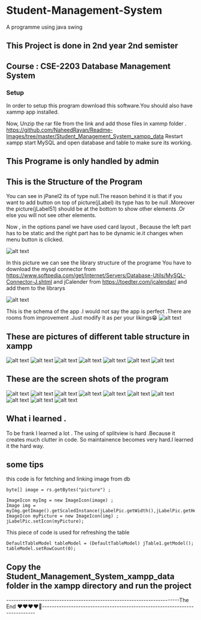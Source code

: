 # Student-Management-System
A programme using java swing

## This Project is done in 2nd year 2nd semister
## Course : CSE-2203  Database Management System



### Setup
In order to setup this program download this software.You should also have xammp app installed.

Now,
Unzip the rar file from the link and add those files in xammp folder .
https://github.com/NaheedRayan/Readme-Images/tree/master/Student_Management_System_xampp_data
Restart xampp start MySQL and open database and table to make sure its working.

## This Programe is only handled by admin




## This is the Structure of the Program
You can see in jPanel2 its of type null.The reason behind it is that if you want to add button on top of picture(jLabel)
its type has to be null .Moreover the picture(jLabel51) should be at the bottom to show other elements .Or else you will not 
see other elements.

Now , in the options panel we have used card layout , Because the left part has to be static and the right part has to be 
dynamic ie.it changes when menu button is clicked.

![alt text](https://github.com/NaheedRayan/Readme-Images/blob/master/Student_Management_System/01.1.JPG?raw=true)


In this picture we can see the library structure of the programe
You have to download the mysql connector from https://www.softpedia.com/get/Internet/Servers/Database-Utils/MySQL-Connector-J.shtml
and jCalender from https://toedter.com/jcalendar/ and add them to the librarys

![alt text](https://github.com/NaheedRayan/Readme-Images/blob/master/Student_Management_System/01.2.JPG?raw=true)

This is the schema of the app .I would not say the app is perfect .There are rooms from improvement .Just modify it as per your likings😁
![alt text](https://github.com/NaheedRayan/Readme-Images/blob/master/Student_Management_System/01.JPG?raw=true)

## These are pictures of different table structure in xampp 
![alt text](https://github.com/NaheedRayan/Readme-Images/blob/master/Student_Management_System/02.JPG?raw=true)
![alt text](https://github.com/NaheedRayan/Readme-Images/blob/master/Student_Management_System/03.JPG?raw=true)
![alt text](https://github.com/NaheedRayan/Readme-Images/blob/master/Student_Management_System/04.JPG?raw=true)
![alt text](https://github.com/NaheedRayan/Readme-Images/blob/master/Student_Management_System/05.JPG?raw=true)
![alt text](https://github.com/NaheedRayan/Readme-Images/blob/master/Student_Management_System/06.JPG?raw=true)
![alt text](https://github.com/NaheedRayan/Readme-Images/blob/master/Student_Management_System/07.JPG?raw=true)
![alt text](https://github.com/NaheedRayan/Readme-Images/blob/master/Student_Management_System/08.JPG?raw=true)

## These are the screen shots of the program
![alt text](https://github.com/NaheedRayan/Readme-Images/blob/master/Student_Management_System/09.JPG?raw=true)
![alt text](https://github.com/NaheedRayan/Readme-Images/blob/master/Student_Management_System/10.JPG?raw=true)
![alt text](https://github.com/NaheedRayan/Readme-Images/blob/master/Student_Management_System/11.JPG?raw=true)
![alt text](https://github.com/NaheedRayan/Readme-Images/blob/master/Student_Management_System/12.JPG?raw=true)
![alt text](https://github.com/NaheedRayan/Readme-Images/blob/master/Student_Management_System/13.JPG?raw=true)
![alt text](https://github.com/NaheedRayan/Readme-Images/blob/master/Student_Management_System/14.JPG?raw=true)
![alt text](https://github.com/NaheedRayan/Readme-Images/blob/master/Student_Management_System/15.JPG?raw=true)
![alt text](https://github.com/NaheedRayan/Readme-Images/blob/master/Student_Management_System/16.JPG?raw=true)
![alt text](https://github.com/NaheedRayan/Readme-Images/blob/master/Student_Management_System/17.JPG?raw=true)
![alt text](https://github.com/NaheedRayan/Readme-Images/blob/master/Student_Management_System/18.JPG?raw=true)

## What i learned .
To be frank I learned a lot .
The using of splitview is hard .Because it creates much clutter in code.
So maintainence becomes very hard.I learned it the hard way.

## some tips
this code is for fetching and linking image from db

```
byte[] image = rs.getBytes("picture") ;
                
ImageIcon myImg = new ImageIcon(image) ;
Image img = myImg.getImage().getScaledInstance(jLabelPic.getWidth(),jLabelPic.getHeight(),Image.SCALE_SMOOTH);
ImageIcon myPicture = new ImageIcon(img) ;
jLabelPic.setIcon(myPicture);
```


This piece of code is used for refreshing the table
```
DefaultTableModel tableModel = (DefaultTableModel) jTable1.getModel();             
tableModel.setRowCount(0);
```

## Copy the Student_Management_System_xampp_data folder in the xampp directory and run the project



------------------------------------------------------------------------The End ❤❤❤❤🖤---------------------------------------------------------------------------
